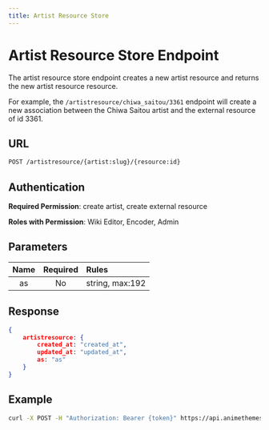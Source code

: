 ```yaml
---
title: Artist Resource Store
---
```


# Artist Resource Store Endpoint

The artist resource store endpoint creates a new artist resource and returns the new artist resource resource.

For example, the `/artistresource/chiwa_saitou/3361` endpoint will create a new association between the Chiwa Saitou artist and the external resource of id 3361.

## URL

```sh
POST /artistresource/{artist:slug}/{resource:id}
```

## Authentication

**Required Permission**: create artist, create external resource

**Roles with Permission**: Wiki Editor, Encoder, Admin

## Parameters

| Name | Required | Rules           |
| :--: | :------: | :-------------- |
| as   | No       | string, max:192 |

## Response

```json
{
    artistresource: {
        created_at: "created_at",
        updated_at: "updated_at",
        as: "as"
    }
}
```

## Example

```bash
curl -X POST -H "Authorization: Bearer {token}" https://api.animethemes.moe/artistresource/chiwa_saitou/3361
```
